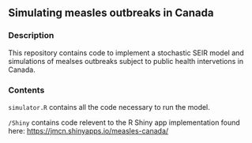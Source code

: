 ## Simulating measles outbreaks in Canada 

### Description

This repository contains code to implement a stochastic SEIR model and simulations of mealses outbreaks subject to public health intervetions in Canada. 

### Contents 

`simulator.R` contains all the code necessary to run the model. 

`/Shiny` contains code relevent to the R Shiny app implementation found here: https://jmcn.shinyapps.io/measles-canada/ 
